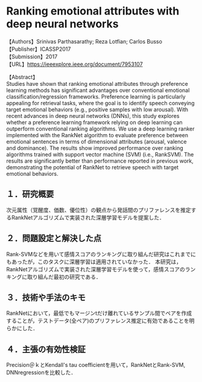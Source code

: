 # Ranking emotional attributes with deep neural networks

【Authors】Srinivas Parthasarathy; Reza Lotfian; Carlos Busso  
【Publisher】ICASSP2017  
【Submission】2017    
【URL】https://ieeexplore.ieee.org/document/7953107  

【Abstract】  
Studies have shown that ranking emotional attributes through preference learning methods has significant advantages over conventional emotional classification/regression frameworks. Preference learning is particularly appealing for retrieval tasks, where the goal is to identify speech conveying target emotional behaviors (e.g., positive samples with low arousal). With recent advances in deep neural networks (DNNs), this study explores whether a preference learning framework relying on deep learning can outperform conventional ranking algorithms. We use a deep learning ranker implemented with the RankNet algorithm to evaluate preference between emotional sentences in terms of dimensional attributes (arousal, valence and dominance). The results show improved performance over ranking algorithms trained with support vector machine (SVM) (i.e., RankSVM). The results are significantly better than performance reported in previous work, demonstrating the potential of RankNet to retrieve speech with target emotional behaviors.  

## １．研究概要
次元属性（覚醒度、価数、優位性）の観点から発話間のプリファレンスを推定するRankNetアルゴリズムで実装された深層学習モデルを提案した．
## ２．問題設定と解決した点
Rank-SVMなどを用いて感情スコアのランキングに取り組んだ研究はこれまでにもあったが，このタスクに深層学習は適用されていなかった．
本研究は，RankNetアルゴリズムで実装された深層学習モデルを使って，感情スコアのランキングに取り組んだ最初の研究である．
## ３．技術や手法のキモ
RankNetにおいて，最低でもマージンtだけ離れているサンプル間でペアを作成することが，テストデータ(全ペア)のプリファレンス推定に有効であることを明らかにした．
## ４．主張の有効性検証
Precision＠ｋとKendall's tau coefficientを用いて，RankNetとRank-SVM, DNNregressionを比較した．
